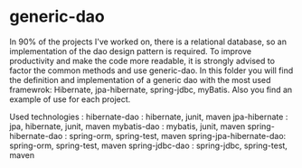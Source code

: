 generic-dao
===========
  In 90% of the projects I've worked on, there is a relational database, so an implementation of the dao design pattern is required.
  To improve productivity and make the code more readable, it is strongly advised to factor the common methods and use generic-dao.
  In this folder you will find the definition and implementation of a generic dao with the most used framewrok: Hibernate, jpa-hibernate, spring-jdbc, myBatis.
  Also you find an example of use for each project.


Used technologies :
hibernate-dao : hibernate, junit, maven
jpa-hibernate : jpa, hibernate, junit, maven
mybatis-dao   : mybatis, junit, maven
spring-hibernate-dao : spring-orm, spring-test, maven
spring-jpa-hibernate-dao: spring-orm, spring-test, maven
spring-jdbc-dao : spring-jdbc, spring-test, maven
